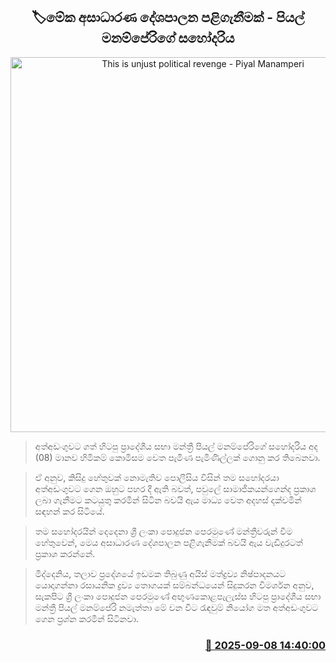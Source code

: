 <p align='center'><b><h2 align='center' title='This is unjust political revenge - Piyal Manamperi's sister'>🏷මේක අසාධාරණ දේශපාලන පළිගැනීමක් - පියල් මනම්පේරිගේ සහෝදරිය</h2></b></p>
<p align='center'><img src='https://helakuru.sgp1.cdn.digitaloceanspaces.com/esana/images/lib/manamperi.jpg' width='600' alt='This is unjust political revenge - Piyal Manamperi's sister'></p>

> අත්අඩංගුවට ගත් හිටපු ප්‍රාදේශීය සභා මන්ත්‍රී පියල් මනම්පේරිගේ සහෝදරිය අද (08) මානව හිමිකම් කොමිසම වෙත පැමිණ පැමිණිල්ලක් ගොනු කර තිබෙනවා.

> ඒ අනුව, කිසිදු හේතුවක් නොමැතිව පොලීසිය විසින් තම සහෝදරයා අත්අඩංගුවට ගෙන ඔහුට පහර දී ඇති බවත්, පවුලේ සාමාජිකයන්ගෙන්ද ප්‍රකාශ ලබා ගැනීමට කටයුතු කරමින් සිටින බවයි ඇය මාධ්‍ය වෙත අදහස් දක්වමින් සඳහන් කර සිටියේ.

> තම සහෝදරයින් දෙදෙනා ශ්‍රී ලංකා පොදුජන පෙරමුණේ මන්ත්‍රීවරුන් වීම හේතුවෙන්, මෙය අසාධාරණ දේශපාලන පළිගැනීමක් බවයි ඇය වැඩිදුරටත් ප්‍රකාශ කරන්නේ.

> මිද්දෙනිය, තලාව ප්‍රදේශයේ ඉඩමක තිබුණු අයිස් මත්ද්‍රව්‍ය නිෂ්පාදනයට යොදාගන්නා රසායනික ද්‍රව්‍ය තොගයක් සම්බන්ධයෙන් සිදුකරන විමර්ශන අනුව, සැකපිට ශ්‍රී ලංකා පොදුජන පෙරමුණේ අඟුණකොළපැලැස්ස හිටපු ප්‍රාදේශීය සභා මන්ත්‍රී පියල් මනම්පේරි නමැත්තා මේ වන විට රැඳවුම් නියෝග මත අත්අඩංගුවට ගෙන ප්‍රශ්න කරමින් සිටිනවා.



<h3 align='right'><a href='https://www.helakuru.lk/esana/p/113419/'>📅 2025-09-08 14:40:00</a></h3>
